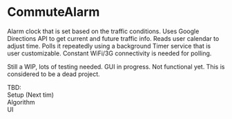 # CommuteAlarm
Alarm clock that is set based on the traffic conditions. Uses Google Directions API to get current and future traffic info. Reads user calendar to adjust time. Polls it repeatedly using a background Timer service that is user customizable. Constant WiFi/3G connectivity is needed for polling.

Still a WIP, lots of testing needed. GUI  in progress. Not functional yet. This is considered to be a dead project.

TBD: <br/>
Setup (Next tim)<br/>
Algorithm <br/>
UI <br/>

